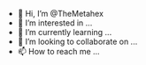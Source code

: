 - 👋 Hi, I’m @TheMetahex
- 👀 I’m interested in ...
- 🌱 I’m currently learning ...
- 💞️ I’m looking to collaborate on ...
- 📫 How to reach me ...

<!---
TheMetahex/TheMetahex is a ✨ special ✨ repository because its `README.md` (this file) appears on your GitHub profile.
You can click the Preview link to take a look at your changes.
--->
